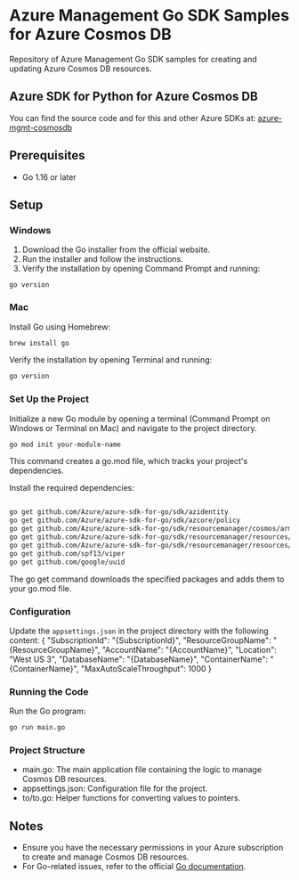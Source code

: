 # Azure Management Go SDK Samples for Azure Cosmos DB

Repository of Azure Management Go SDK samples for creating and updating Azure Cosmos DB resources.

## Azure SDK for Python for Azure Cosmos DB

You can find the source code and for this and other Azure SDKs at:
[azure-mgmt-cosmosdb](https://github.com/Azure/azure-sdk-for-python/tree/main/sdk/cosmos/azure-mgmt-cosmosdb)


## Prerequisites
 - Go 1.16 or later

## Setup

### Windows

1. Download the Go installer from the official website.
2. Run the installer and follow the instructions.
3. Verify the installation by opening Command Prompt and running:

```dos
go version
```

### Mac

Install Go using Homebrew:

``` bash
brew install go
```

Verify the installation by opening Terminal and running:

``` bash
go version
```


### Set Up the Project

Initialize a new Go module by opening a terminal (Command Prompt on Windows or Terminal on Mac) and navigate to the project directory.

``` bash
go mod init your-module-name
```

This command creates a go.mod file, which tracks your project's dependencies.

Install the required dependencies:

``` bash

go get github.com/Azure/azure-sdk-for-go/sdk/azidentity
go get github.com/Azure/azure-sdk-for-go/sdk/azcore/policy
go get github.com/Azure/azure-sdk-for-go/sdk/resourcemanager/cosmos/armcosmos
go get github.com/Azure/azure-sdk-for-go/sdk/resourcemanager/resources/armresources
go get github.com/Azure/azure-sdk-for-go/sdk/resourcemanager/resources/armsubscriptions
go get github.com/spf13/viper
go get github.com/google/uuid

```

The go get command downloads the specified packages and adds them to your go.mod file.

### Configuration

Update the `appsettings.json` in the project directory with the following content:
{
  "SubscriptionId": "{SubscriptionId}",
  "ResourceGroupName": "{ResourceGroupName}",
  "AccountName": "{AccountName}",
  "Location": "West US 3",
  "DatabaseName": "{DatabaseName}",
  "ContainerName": "{ContainerName}",
  "MaxAutoScaleThroughput": 1000
}

### Running the Code

Run the Go program:

``` bash
go run main.go
```

### Project Structure

 - main.go: The main application file containing the logic to manage Cosmos DB resources.
 - appsettings.json: Configuration file for the project.
 - to/to.go: Helper functions for converting values to pointers.


## Notes
 - Ensure you have the necessary permissions in your Azure subscription to create and manage Cosmos DB resources.
 - For Go-related issues, refer to the official [Go documentation](https://pkg.go.dev/github.com/Azure/azure-sdk-for-go/sdk/resourcemanager/cosmos/armcosmos#section-documentation).